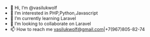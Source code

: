 - 👋 Hi, I’m @vasilukwolf
- 👀 I’m interested in PHP,Python,Javascript
- 🌱 I’m currently learning Laravel
- 💞️ I’m looking to collaborate on Laravel
- 📫 How to reach me vasilukwolf@gmail.com|+7(967)805-82-74 

